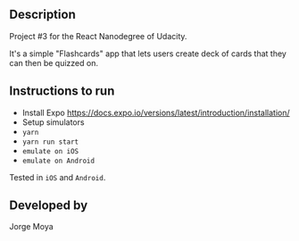 ## Description

Project #3 for the React Nanodegree of Udacity.

It's a simple "Flashcards" app that lets users create deck of cards that they can then be quizzed on.

## Instructions to run

* Install Expo https://docs.expo.io/versions/latest/introduction/installation/
* Setup simulators
* `yarn`
* `yarn run start`
* `emulate on iOS`
* `emulate on Android`

Tested in `iOS` and `Android`.

## Developed by

Jorge Moya